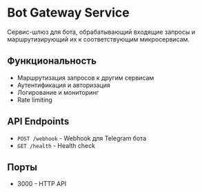 # Bot Gateway Service

Сервис-шлюз для бота, обрабатывающий входящие запросы и маршрутизирующий их к соответствующим микросервисам.

## Функциональность
- Маршрутизация запросов к другим сервисам
- Аутентификация и авторизация
- Логирование и мониторинг
- Rate limiting

## API Endpoints
- `POST /webhook` - Webhook для Telegram бота
- `GET /health` - Health check

## Порты
- 3000 - HTTP API
